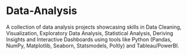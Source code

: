 # Data-Analysis
A collection of data analysis projects showcasing skills in Data Cleaning, Visualization, Exploratory Data Analysis, Statistical Analysis, Deriving Insights and Interactive Dashboards using tools like Python (Pandas, NumPy, Matplotlib, Seaborn, Statsmodels, Poltly) and Tableau/PowerBI.
